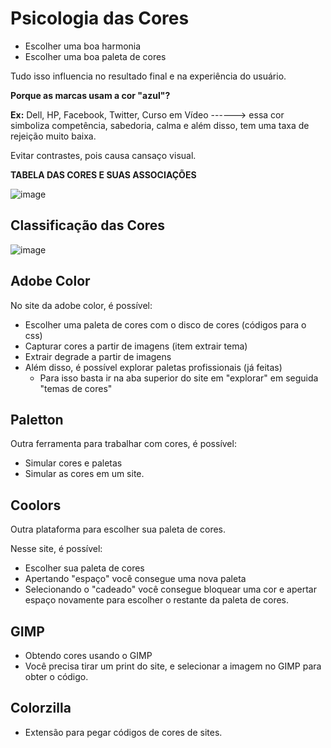 # Psicologia das Cores 

- Escolher uma boa harmonia
- Escolher uma boa paleta de cores 

Tudo isso influencia no resultado final e na experiência do usuário. 

**Porque as marcas usam a cor "azul"?** 

**Ex:** Dell, HP, Facebook, Twitter, Curso em Vídeo ------> essa cor simboliza competência, sabedoria, calma e além disso, tem uma taxa de rejeição muito baixa. 

Evitar contrastes, pois causa cansaço visual. 

**TABELA DAS CORES E SUAS ASSOCIAÇÕES** 

![image](https://user-images.githubusercontent.com/96539606/198409616-e25113de-2753-43bc-9aea-7cc76fc56cb1.png)

## Classificação das Cores

![image](https://user-images.githubusercontent.com/96539606/198409521-e7307a03-27f1-4003-b395-9a71c48c81ce.png)


## Adobe Color

No site da adobe color, é possível: 

- Escolher uma paleta de cores com o disco de cores (códigos para o css)
- Capturar cores a partir de imagens (item extrair tema)
- Extrair degrade a partir de imagens
- Além disso, é possível explorar paletas profissionais (já feitas)
  - Para isso basta ir na aba superior do site em "explorar" em seguida "temas de cores"



## Paletton 

Outra ferramenta para trabalhar com cores, é possível: 

- Simular cores e paletas
- Simular as cores em um site. 



## Coolors 

Outra plataforma para escolher sua paleta de cores. 

Nesse site, é possível: 

- Escolher sua paleta de cores
- Apertando "espaço" você consegue uma nova paleta
- Selecionando o "cadeado" você consegue bloquear uma cor e apertar espaço novamente para escolher o restante da paleta de cores. 



## GIMP 

- Obtendo cores usando o GIMP
- Você precisa tirar um print do site, e selecionar a imagem no GIMP para obter o código. 



## Colorzilla

- Extensão para pegar códigos de cores de sites. 



